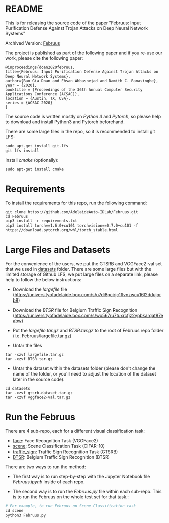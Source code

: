 # README 

This is for releasing the source code of the paper "Februus: Input Purification Defense Against Trojan Attacks on Deep Neural Network Systems" 

Archived Version: [Februus](https://arxiv.org/abs/1908.03369)

The project is published as part of the following paper and if you re-use our work, please cite the following paper:


```
@inproceedings{doan2020februus,
title={Februus: Input Purification Defense Against Trojan Attacks on Deep Neural Network Systems},
author={Bao Gia Doan and Ehsan Abbasnejad and Damith C. Ranasinghe},
year = {2020},
booktitle = {Proceedings of the 36th Annual Computer Security Applications Conference (ACSAC)},
location = {Austin, TX, USA},
series = {ACSAC 2020}
}
```


The source code is written mostly on *Python 3* and *Pytorch*, so please help to download and install Python3 and Pytorch beforehand.


There are some large files in the repo, so it is recommended to install git LFS: 
```
sudo apt-get install git-lfs
git lfs install
```

Install *cmake* (optionally):
```
sudo apt-get install cmake
```

# Requirements

To install the requirements for this repo, run the following command: 
```
git clone https://github.com/AdelaideAuto-IDLab/Februus.git
cd Februus
pip3 install -r requirements.txt
pip3 install torch==1.6.0+cu101 torchvision==0.7.0+cu101 -f https://download.pytorch.org/whl/torch_stable.html
```


# Large Files and Datasets

For the convenience of the users, we put the GTSRB and VGGFace2-val set that we used in [datasets](./datasets) folder. 
There are some large files but with the limited storage of Github LFS, we put large files on a separate link, please help to follow the below instructions: 


- Download the *largefile* file (https://universityofadelaide.box.com/s/u7di8pcirjc1flvnzwcu16l2ddujorb8)

- Download the *BTSR* file for Belgium Traffic Sign Recognition (https://universityofadelaide.box.com/s/wo567ru7tuxrcfjz2ypbkarqat87eabw) 
  
- Put the *largefile.tar.gz*  and *BTSR.tar.gz* to the root of Februus repo folder (i.e. Februus/largefile.tar.gz)

- Untar the files
```
tar -xzvf largefile.tar.gz
tar -xzvf BTSR.tar.gz
```
- Untar the dataset within the datasets folder (please don't change the name of the folder, or you'll need to adjust the location of the dataset later in the source code).
```
cd datasets
tar -xzvf gtsrb-dataset.tar.gz
tar -xzvf vggface2-val.tar.gz
```

# Run the Februus

There are 4 sub-repo, each for a different visual classification task:
- [face](./face): Face Recognition Task (VGGFace2)
- [scene](./scene): Scene Classification Task (CIFAR-10)
- [traffic_sign](./traffic_sign): Traffic Sign Recognition Task (GTSRB)
- [BTSR](./BTSR): Belgium Traffic Sign Recognition (BTSR)

There are two ways to run the method:

- The first way is to run step-by-step with the Jupyter Notebook file *Februus.ipynb* inside of each repo. 


- The second way is to run the *Februus.py* file within each sub-repo. This is to run the Februus on the whole test set for that task.: 

```python
# For example, to run Februus on Scene Classification task
cd scene
python3 Februus.py
```
  




